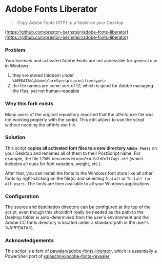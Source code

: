 # Adobe Fonts Liberator

> Copy Adobe Fonts (OTF) to a folder on your Desktop

[https://github.com/preston-bernstein/adobe-fonts-liberator](https://github.com/preston-bernstein/adobe-fonts-liberator)

### Problem  
Your licensed and activated Adobe Fonts are not accessible for general use in Windows:
1. they are stored (hidden) under `%APPDATA%\Adobe\CoreSync\plugins\livetype\r`
2. the file names are some sort of ID, which is good for Adobe managing the files, yet not human-readable

### Why this fork exists
Many users of the original repository reported that the otfinfo.exe file was not working properly with the script. This edit allows to use the script without needing the otfinfo.exe file.

### Solution  
This script **copies all activated font files to a new directory `Adobe Fonts`** on your Desktop
and renames all of them to their PostScript name. For example, the file `17969` becomes `MinionPro-BoldCnItCapt.otf` (which includes all cues for font variation, weight, etc.).

After that, you can install the fonts to the Windows font store like all other fonts by right-clicking on the file(s)
and selecting `Install` or `Install for all users`. The fonts are then available to all your Windows applications.

### Configuration
The source and destination directory can be configured at the top of the script,
even though this shouldn't really be needed as the path to the Desktop folder is auto-determined from the 
user's environment and the Adobe CC fonts directory is located under a standard path in the user's %APPDATA%.

### Acknowledgements
This script is a fork of [pawalan/adobe-fonts-liberator](https://github.com/pawalan/adobe-fonts-liberator), which is essentially a PowerShell port of [kalaschnik/adobe-fonts-revealer](https://github.com/kalaschnik/adobe-fonts-revealer)
